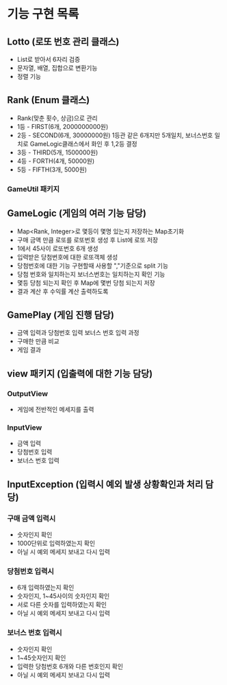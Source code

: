 # 기능 구현 목록

## Lotto (로또 번호 관리 클래스)

- List<Integer>로 받아서 6자리 검증
- 문자열, 배열, 집합으로 변환기능
- 정렬 기능


## Rank (Enum 클래스)

- Rank(맞춘 횟수, 상금)으로 관리
- 1등 - FIRST(6개, 2000000000원)
- 2등 - SECOND(6개, 30000000원) 
1등관 같은 6개지만 5개일치, 보너스번호 일치로 GameLogic클래스에서 화인 후 
1,2등 결정
- 3등 - THIRD(5개, 1500000원)
- 4등 - FORTH(4개, 50000원)
- 5등 - FIFTH(3개, 5000원)

### GameUtil 패키지

## GameLogic  (게임의 여러 기능 담당)

- Map<Rank, Integer>로 몇등이 몇명 있는지 저장하는 Map초기화
- 구매 금액 만큼 로또를 로또번호 생성 후 List에 로또 저장
- 1에서 45사이 로또번호 6개 생성
- 입력받은 당첨번호에 대한 로또객체 생성
- 당첨번호에 대한 기능 구현할때 사용할 ","기준으로 split 기능
- 당첨 번호와 일치하는지 보너스번호는 일치하는지 확인  기능
- 몇등 당첨 되는지 확인 후 Map에 몇번 당첨 되는지 저장
- 결과 계산 후 수익률 계산 출력하도록

## GamePlay (게임 진행 담당)

- 금액 입력과 당첨번호 입력 보너스 번호 입력 과정
- 구매한 만큼 비교
- 게임  결과

## view 패키지 (입출력에 대한 기능 담당)

 ### OutputView
- 게임에 전반적인 메세지를 출력

### InputView

- 금액 입력
- 당첨번호 입력
- 보너스 번호 입력

## InputException (입력시 예외 발생 상황확인과 처리 담당)

### 구매 금액 입력시
- 숫자인지 확인
- 1000단위로 입력하였는지 확인
- 아닐 시 예외 메세지 보내고 다시 입력

### 당첨번호 입력시
- 6개 입력하였는지 확인
- 숫자인지, 1~45사이의 숫자인지 확인
- 서로 다른 숫자를 입력하였는지 확인
- 아닐 시 예외 메세지 보내고 다시 입력

### 보너스 번호 입력시
- 숫자인지 확인
- 1~45숫자인지 확인
- 입력한 당첨번호 6개와 다른 번호인지 확인
- 아닐 시 예외 메세지 보내고 다시 입력